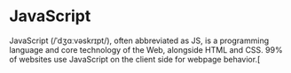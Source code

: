 # JavaScript

JavaScript (/ˈdʒɑːvəskrɪpt/), often abbreviated as JS, is a programming language and core technology of the Web, alongside HTML and CSS. 99% of websites use JavaScript on the client side for webpage behavior.[